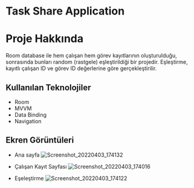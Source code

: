 
# Task Share Application




# Proje Hakkında 

Room database ile hem çalışan hem görev kayıtlarının oluşturulduğu, sonrasında bunları random (rastgele) eşleştirildiği bir projedir.
Eşleştirme, kayıtlı çalışan ID ve görev ID değerlerine göre gerçekleştirilir.




## Kullanılan Teknolojiler

- Room
- MVVM 
- Data Binding
- Navigation


  
## Ekren Görüntüleri

* Ana sayfa
![Screenshot_20220403_174132](https://user-images.githubusercontent.com/44746773/162915123-b2e4e32a-a579-4dbc-bbc0-07d6a7f70e90.png)

* Çalışan Kayıt Sayfası
![Screenshot_20220403_174016](https://user-images.githubusercontent.com/44746773/162914779-a2c861c0-6ba5-48ee-b954-b0a2fbcf5407.png)

* Eşeleştirme
![Screenshot_20220403_174122](https://user-images.githubusercontent.com/44746773/162915329-f309e8b7-00cf-42b3-8970-741f277683b6.png)